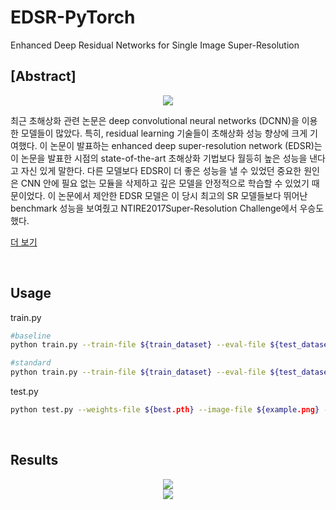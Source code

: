 # EDSR-PyTorch
Enhanced Deep Residual Networks for Single Image Super-Resolution

## [Abstract]
<center><img src="https://images.velog.io/images/heaseo/post/57707e8d-d458-4e95-9027-5e6b64cee9bc/EDSR_architecture.PNG"></center>

최근 초해상화 관련 논문은 deep convolutional neural networks (DCNN)을 이용한 모델들이 많았다. 특히, residual learning 기술들이 초해상화 성능 향상에 크게 기여했다. 이 논문이 발표하는 enhanced deep super-resolution network (EDSR)는 이 논문을 발표한 시점의 state-of-the-art 초해상화 기법보다 월등히 높은 성능을 낸다고 자신 있게 말한다. 다른 모델보다 EDSR이 더 좋은 성능을 낼 수 있었던 중요한 원인은 CNN 안에 필요 없는 모듈을 삭제하고 깊은 모델을 안정적으로 학습할 수 있었기 때문이었다. 이 논문에서 제안한 EDSR 모델은 이 당시 최고의 SR 모델들보다 뛰어난 benchmark 성능을 보여줬고 NTIRE2017Super-Resolution Challenge에서 우승도 했다.

[더 보기](https://velog.io/@heaseo/내멋대로해석하는Enhanced-Deep-Residual-Networks-for-Single-Image-Super-Resolution-A.K.A-EDSR)

<br>

## Usage
train.py
```bash
#baseline
python train.py --train-file ${train_dataset} --eval-file ${test_dataset} --outputs-dir ${weights-dir} --scale ${2,3,4} --num-feats 64 --num-blocks 16 --res-scale 1.0

#standard
python train.py --train-file ${train_dataset} --eval-file ${test_dataset} --outputs-dir ${weights-dir} --scale ${2,3,4} --num-feats 256 --num-blocks 32 --res-scale 0.1
```
test.py
```bash
python test.py --weights-file ${best.pth} --image-file ${example.png} --scale ${2,3,4}
```

<br>

## Results

<center><img src="https://images.velog.io/images/heaseo/post/bd8ea304-4fe7-4dcb-9086-75df7e2281ee/result1.PNG"></center>
<center><img src="https://images.velog.io/images/heaseo/post/24151c77-288c-4963-9d3e-3984beec2f5c/result2.PNG"></center>